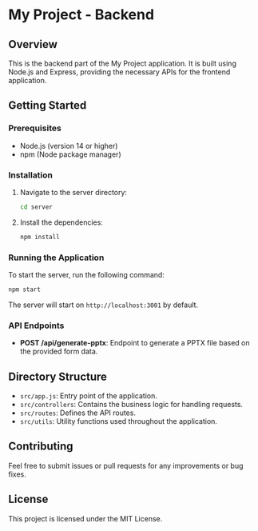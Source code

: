 # My Project - Backend

## Overview
This is the backend part of the My Project application. It is built using Node.js and Express, providing the necessary APIs for the frontend application.

## Getting Started

### Prerequisites
- Node.js (version 14 or higher)
- npm (Node package manager)

### Installation
1. Navigate to the server directory:
   ```bash
   cd server
   ```
2. Install the dependencies:
   ```bash
   npm install
   ```

### Running the Application
To start the server, run the following command:
```bash
npm start
```
The server will start on `http://localhost:3001` by default.

### API Endpoints
- **POST /api/generate-pptx**: Endpoint to generate a PPTX file based on the provided form data.

## Directory Structure
- `src/app.js`: Entry point of the application.
- `src/controllers`: Contains the business logic for handling requests.
- `src/routes`: Defines the API routes.
- `src/utils`: Utility functions used throughout the application.

## Contributing
Feel free to submit issues or pull requests for any improvements or bug fixes.

## License
This project is licensed under the MIT License.